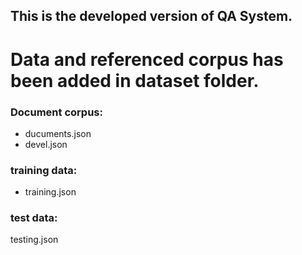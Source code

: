## This is the developed version of QA System.
# Data and referenced corpus has been added in dataset folder.
### Document corpus: <br>
* ducuments.json <br>
* devel.json <br>
### training data: <br>
* training.json <br>
### test data: <br>
testing.json <br>
